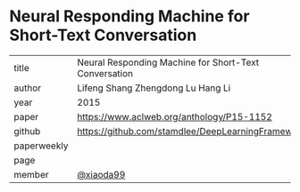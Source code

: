 # Neural Responding Machine for Short-Text Conversation

|  |  |
| :--- | :--- |
| title | Neural Responding Machine for Short-Text Conversation |
| author | Lifeng Shang Zhengdong Lu Hang Li |
| year | 2015 |
| paper | https://www.aclweb.org/anthology/P15-1152 |
| github | https://github.com/stamdlee/DeepLearningFramework |
| paperweekly |  |
| page |  |
| member | [@xiaoda99](https://github.com/xiaoda99) |
